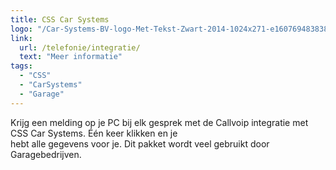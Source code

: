 ```yaml
---
title: CSS Car Systems
logo: "/Car-Systems-BV-logo-Met-Tekst-Zwart-2014-1024x271-e1607694838386_jjh0s5.jpg"
link:
  url: /telefonie/integratie/
  text: "Meer informatie"
tags:
  - "CSS"
  - "CarSystems"
  - "Garage"
---
```

Krijg een melding op je PC bij elk gesprek met de Callvoip integratie met CSS Car Systems. Één keer klikken en je<br>
hebt alle gegevens voor je. Dit pakket wordt veel gebruikt door Garagebedrijven.
